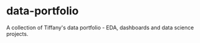 # data-portfolio
 A collection of Tiffany's data portfolio - EDA, dashboards and data science projects.

